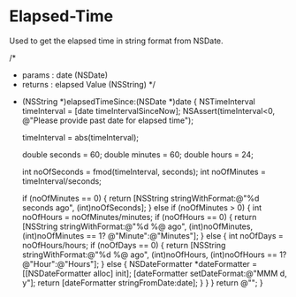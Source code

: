 Elapsed-Time
============

Used to get the elapsed time in string format from NSDate.

/*
 *  params      :   date (NSDate)
 *  returns     :   elapsed Value (NSString)
 */

- (NSString *)elapsedTimeSince:(NSDate *)date {
    NSTimeInterval timeInterval = [date timeIntervalSinceNow];
    NSAssert(timeInterval<0, @"Please provide past date for elapsed time");
    
    timeInterval = abs(timeInterval);
    
    double seconds = 60;
    double minutes = 60;
    double hours = 24;
    
    int noOfSeconds = fmod(timeInterval, seconds);
    int noOfMinutes = timeInterval/seconds;
    
    if (noOfMinutes == 0) {
        return [NSString stringWithFormat:@"%d seconds ago", (int)noOfSeconds];
    } else if (noOfMinutes > 0) {
        int noOfHours = noOfMinutes/minutes;
        if (noOfHours == 0) {
            return [NSString stringWithFormat:@"%d %@ ago", (int)noOfMinutes, (int)noOfMinutes == 1? @"Minute":@"Minutes"];
        } else {
            int noOfDays = noOfHours/hours;
            if (noOfDays == 0) {
                return [NSString stringWithFormat:@"%d %@ ago", (int)noOfHours, (int)noOfHours == 1? @"Hour":@"Hours"];
            } else {
                NSDateFormatter *dateFormatter = [[NSDateFormatter alloc] init];
                [dateFormatter setDateFormat:@"MMM d, y"];
                return [dateFormatter stringFromDate:date];
            }
        }
    }
    return @"";
}